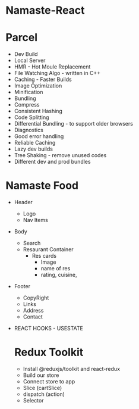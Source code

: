 # Namaste-React

# Parcel
- Dev Build
- Local Server
- HMR - Hot Moule Replacement
- File Watching Algo - written in C++
- Caching - Faster Builds
- Image Optimization
- Minification
- Bundling
- Compress
- Consistent Hashing
- Code Splitting
- Differential Bundling - to support older browsers
- Diagnostics 
- Good error handling
- Reliable Caching
- Lazy dev builds
- Tree Shaking - remove unused codes
- Different dev and prod bundles


# Namaste Food
  - Header
     - Logo
     - Nav Items
  - Body
     - Search
     - Resaurant Container
       - Res cards
         - Image
         - name of res
         - rating, cuisine,
  - Footer
     - CopyRight
     - Links
     - Address
     - Contact
 

 - REACT HOOKS - USESTATE

    # Redux Toolkit
    - Install @reduxjs/toolkit and react-redux
    - Build our store
    - Connect store to app
    - Slice (cartSlice)
    - dispatch (action)
    - Selector



